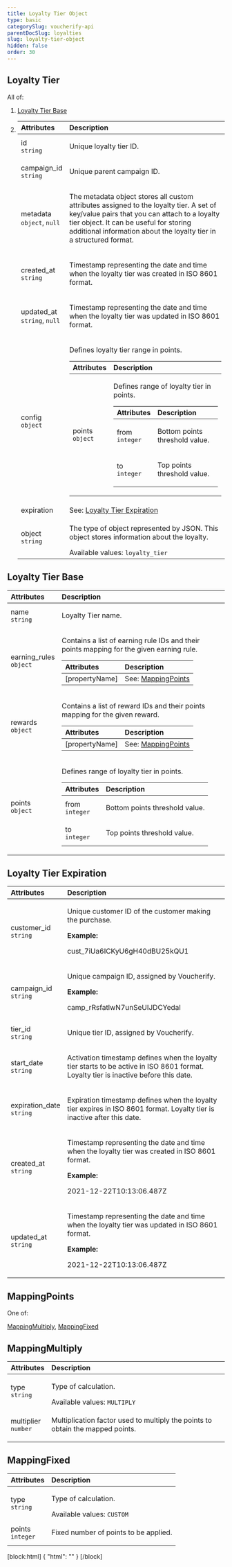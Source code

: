 ```yaml
---
title: Loyalty Tier Object
type: basic
categorySlug: voucherify-api
parentDocSlug: loyalties
slug: loyalty-tier-object
hidden: false
order: 30
---
```


## Loyalty Tier
All of:

1. [Loyalty Tier Base](#loyalty-tier-base)
2. <table><thead><tr><th style="text-align:left">Attributes</th><th style="text-align:left">Description</th></tr></thead><tbody><tr><td style="text-align:left">id</br><code>string</code></td><td style="text-align:left"><p>Unique loyalty tier ID.</p></td></tr><tr><td style="text-align:left">campaign_id</br><code>string</code></td><td style="text-align:left"><p>Unique parent campaign ID.</p></td></tr><tr><td style="text-align:left">metadata</br><code>object</code>, <code>null</code></td><td style="text-align:left"><p>The metadata object stores all custom attributes assigned to the loyalty tier. A set of key/value pairs that you can attach to a loyalty tier object. It can be useful for storing additional information about the loyalty tier in a structured format.</p></td></tr><tr><td style="text-align:left">created_at</br><code>string</code></td><td style="text-align:left"><p>Timestamp representing the date and time when the loyalty tier was created in ISO 8601 format.</p></td></tr><tr><td style="text-align:left">updated_at</br><code>string</code>, <code>null</code></td><td style="text-align:left"><p>Timestamp representing the date and time when the loyalty tier was updated in ISO 8601 format.</p></td></tr><tr><td style="text-align:left">config</br><code>object</code></td><td style="text-align:left"><p>Defines loyalty tier range in points.</p> <table><thead><tr><th style="text-align:left">Attributes</th><th style="text-align:left">Description</th></tr></thead><tbody><tr><td style="text-align:left">points</br><code>object</code></td><td style="text-align:left"><p>Defines range of loyalty tier in points.</p> <table><thead><tr><th style="text-align:left">Attributes</th><th style="text-align:left">Description</th></tr></thead><tbody><tr><td style="text-align:left">from</br><code>integer</code></td><td style="text-align:left"><p>Bottom points threshold value.</p></td></tr><tr><td style="text-align:left">to</br><code>integer</code></td><td style="text-align:left"><p>Top points threshold value.</p></td></tr></tbody></table></td></tr></tbody></table></td></tr><tr><td style="text-align:left">expiration</td><td style="text-align:left">See: <a href="#loyalty-tier-expiration">Loyalty Tier Expiration</a></td></tr><tr><td style="text-align:left">object</br><code>string</code></td><td style="text-align:left"><p>The type of object represented by JSON. This object stores information about the loyalty.</p> Available values: <code>loyalty_tier</code></td></tr></tbody></table>

## Loyalty Tier Base
| Attributes                 | Description                                                                                                                                                                                                                                                                                                                                                                                                                                                                        |
| :------------------------- | :--------------------------------------------------------------------------------------------------------------------------------------------------------------------------------------------------------------------------------------------------------------------------------------------------------------------------------------------------------------------------------------------------------------------------------------------------------------------------------- |
| name</br>`string`          | <p>Loyalty Tier name.</p>                                                                                                                                                                                                                                                                                                                                                                                                                                                          |
| earning_rules</br>`object` | <p>Contains a list of earning rule IDs and their points mapping for the given earning rule.</p> <table><thead><tr><th style="text-align:left">Attributes</th><th style="text-align:left">Description</th></tr></thead><tbody><tr><td style="text-align:left">[propertyName]</td><td style="text-align:left">See: <a href="#mappingpoints">MappingPoints</a></td></tr></tbody></table>                                                                                              |
| rewards</br>`object`       | <p>Contains a list of reward IDs and their points mapping for the given reward.</p> <table><thead><tr><th style="text-align:left">Attributes</th><th style="text-align:left">Description</th></tr></thead><tbody><tr><td style="text-align:left">[propertyName]</td><td style="text-align:left">See: <a href="#mappingpoints">MappingPoints</a></td></tr></tbody></table>                                                                                                          |
| points</br>`object`        | <p>Defines range of loyalty tier in points.</p> <table><thead><tr><th style="text-align:left">Attributes</th><th style="text-align:left">Description</th></tr></thead><tbody><tr><td style="text-align:left">from</br><code>integer</code></td><td style="text-align:left"><p>Bottom points threshold value.</p></td></tr><tr><td style="text-align:left">to</br><code>integer</code></td><td style="text-align:left"><p>Top points threshold value.</p></td></tr></tbody></table> |

## Loyalty Tier Expiration
| Attributes                   | Description                                                                                                                                        |
| :--------------------------- | :------------------------------------------------------------------------------------------------------------------------------------------------- |
| customer_id</br>`string`     | <p>Unique customer ID of the customer making the purchase.</p> **Example:** <p>cust_7iUa6ICKyU6gH40dBU25kQU1</p>                                   |
| campaign_id</br>`string`     | <p>Unique campaign ID, assigned by Voucherify.</p> **Example:** <p>camp_rRsfatlwN7unSeUIJDCYedal</p>                                               |
| tier_id</br>`string`         | <p>Unique tier ID, assigned by Voucherify.</p>                                                                                                     |
| start_date</br>`string`      | <p>Activation timestamp defines when the loyalty tier starts to be active in ISO 8601 format. Loyalty tier is inactive before this date.</p>       |
| expiration_date</br>`string` | <p>Expiration timestamp defines when the loyalty tier expires in ISO 8601 format. Loyalty tier is inactive after this date.</p>                    |
| created_at</br>`string`      | <p>Timestamp representing the date and time when the loyalty tier was created in ISO 8601 format.</p> **Example:** <p>2021-12-22T10:13:06.487Z</p> |
| updated_at</br>`string`      | <p>Timestamp representing the date and time when the loyalty tier was updated in ISO 8601 format.</p> **Example:** <p>2021-12-22T10:13:06.487Z</p> |

## MappingPoints
One of:

[MappingMultiply](#mappingmultiply), [MappingFixed](#mappingfixed)

## MappingMultiply
| Attributes              | Description                                                                           |
| :---------------------- | :------------------------------------------------------------------------------------ |
| type</br>`string`       | <p>Type of calculation.</p> Available values: `MULTIPLY`                              |
| multiplier</br>`number` | <p>Multiplication factor used to multiply the points to obtain the mapped points.</p> |

## MappingFixed
| Attributes           | Description                                            |
| :------------------- | :----------------------------------------------------- |
| type</br>`string`    | <p>Type of calculation.</p> Available values: `CUSTOM` |
| points</br>`integer` | <p>Fixed number of points to be applied.</p>           |

[block:html]
{
  "html": "<style>\n[title=\"Toggle library\"] { \n  display: none; }\n.LanguagePicker-divider { \n  display: none; }\n.Playground-section3VTXuaYZivJK > .APISectionHeader3LN_-QIR0m7x {\n  display: none; }\n.LanguagePicker-languages1qVVo_v6AlP9 {\n  display: none; }\n.headline-container-article-info2GaOf2jMpV0r {\n  display: none; }\n.APISectionHeader3LN_-QIR0m7x {\n  display: none; }\n.APIResponseSchemaPicker-label3XMQ9E-slNcS {\n  display: none; }\n.PlaygroundC7DInM9NFvBg {\n  display: none; }\n.Modal-Header3VPrQs3MUWWd {\n  display: none; }\n.rm-ReferenceMain .rm-Article {\n  max-width: 2000px; }\n</style>"
}
[/block]
